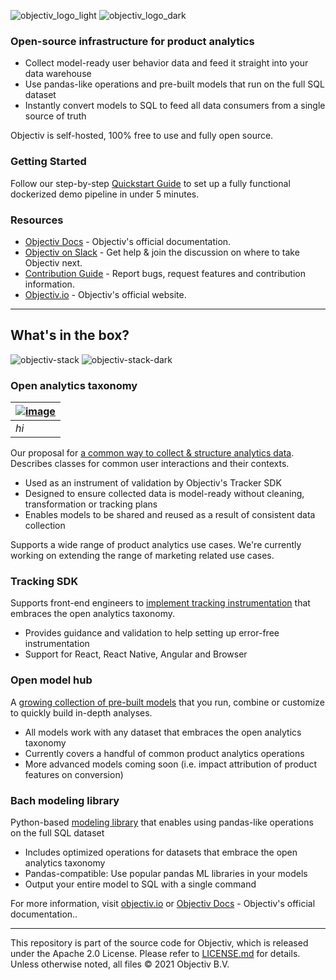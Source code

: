 ![objectiv_logo_light](https://user-images.githubusercontent.com/82152911/159266790-19e0e3d4-0d10-4c58-9da7-16edde9ec05a.svg#gh-light-mode-only "Objectiv Logo")
![objectiv_logo_dark](https://user-images.githubusercontent.com/82152911/159266895-39f52604-83c1-438d-96bd-9a6d66e74b08.svg#gh-dark-mode-only "Objectiv Logo")

### Open-source infrastructure for product analytics

* Collect model-ready user behavior data and feed it straight into your data warehouse
* Use pandas-like operations and pre-built models that run on the full SQL dataset
* Instantly convert models to SQL to feed all data consumers from a single source of truth

Objectiv is self-hosted, 100% free to use and fully open source.

### Getting Started

Follow our step-by-step [Quickstart Guide](https://objectiv.io/docs/home/quickstart-guide) to set up a fully functional dockerized demo pipeline in under 5 minutes.

### Resources

* [Objectiv Docs](https://www.objectiv.io/docs) - Objectiv's official documentation.
* [Objectiv on Slack](https://objectiv.io/join-slack) - Get help & join the discussion on where to take Objectiv next.
* [Contribution Guide](https://www.objectiv.io/docs/home/the-project/contribute) - Report bugs, request features and contribution information.
* [Objectiv.io](https://www.objectiv.io) - Objectiv's official website.

---

## What's in the box?
![objectiv-stack](https://user-images.githubusercontent.com/82152911/159297021-2b5e8d50-2d25-47b8-9326-cea8e5e0e2f4.svg#gh-light-mode-only "Objectiv Stack")
![objectiv-stack-dark](https://user-images.githubusercontent.com/82152911/159297039-33b32dd2-23dc-41ba-b17a-aa1237953c7a.svg#gh-dark-mode-only "Objectiv Stack")

### Open analytics taxonomy

| [![image](https://user-images.githubusercontent.com/82152911/159288731-a6351cd2-13ff-4cdc-890a-37efff0be076.png)](https://www.objectiv.io/docs/taxonomy)| 
| --- |
| _hi_ |

Our proposal for [a common way to collect & structure analytics data](https://www.objectiv.io/docs/taxonomy). Describes classes for common user interactions and their contexts. 

* Used as an instrument of validation by Objectiv's Tracker SDK
* Designed to ensure collected data is model-ready without cleaning, transformation or tracking plans
* Enables models to be shared and reused as a result of consistent data collection

Supports a wide range of product analytics use cases. We're currently working on extending the range of marketing related use cases.

### Tracking SDK

Supports front-end engineers to [implement tracking instrumentation](https://www.objectiv.io/docs/tracking) that embraces the open analytics taxonomy.

* Provides guidance and validation to help setting up error-free instrumentation
* Support for React, React Native, Angular and Browser
 
### Open model hub

A [growing collection of pre-built models](https://www.objectiv.io/docs/modeling/models) that you run, combine or customize to quickly build in-depth analyses.

* All models work with any dataset that embraces the open analytics taxonomy
* Currently covers a handful of common product analytics operations
* More advanced models coming soon (i.e. impact attribution of product features on conversion)

### Bach modeling library

Python-based [modeling library](https://www.objectiv.io/docs/modeling/bach) that enables using pandas-like operations on the full SQL dataset

* Includes optimized operations for datasets that embrace the open analytics taxonomy
* Pandas-compatible: Use popular pandas ML libraries in your models
* Output your entire model to SQL with a single command


For more information, visit [objectiv.io](https://www.objectiv.io) or [Objectiv Docs](https://www.objectiv.io/docs) - Objectiv's official documentation..

---

This repository is part of the source code for Objectiv, which is released under the Apache 2.0 License. Please refer to [LICENSE.md](LICENSE.md) for details. Unless otherwise noted, all files © 2021 Objectiv B.V.



